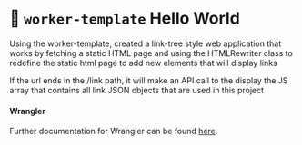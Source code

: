 # 👷 `worker-template` Hello World

Using the worker-template, created a link-tree style web application that works by fetching a static HTML page
and using the HTMLRewriter class to redefine the static html page to add new elements that will display links

If the url ends in the /link path, it will make an API call to the display the JS array that contains
all link JSON objects that are used in this project

#### Wrangler

Further documentation for Wrangler can be found [here](https://developers.cloudflare.com/workers/tooling/wrangler).
